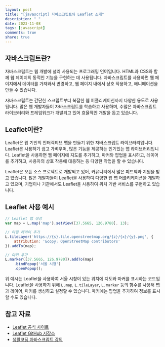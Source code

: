 ```yaml
---
layout: post
title: "[javascript] 자바스크립트와 Leaflet 소개"
description: " "
date: 2023-11-08
tags: [javascript]
comments: true
share: true
---
```


## 자바스크립트란?
자바스크립트는 웹 개발에 널리 사용되는 프로그래밍 언어입니다. HTML과 CSS와 함께 웹 페이지의 동적인 기능을 구현하는 데 사용됩니다. 자바스크립트를 사용하면 웹 페이지에서 데이터를 가져와서 변경하고, 웹 페이지 내에서 상호 작용하고, 애니메이션을 만들 수 있습니다.

자바스크립트는 간단한 스크립트부터 복잡한 웹 어플리케이션까지 다양한 용도로 사용됩니다. 많은 웹 개발자들이 자바스크립트를 학습하고 사용하며, 수많은 자바스크립트 라이브러리와 프레임워크가 개발되고 있어 효율적인 개발을 돕고 있습니다.

## Leaflet이란?
Leaflet은 웹 기반의 인터랙티브 맵을 만들기 위한 자바스크립트 라이브러리입니다. Leaflet은 사용하기 쉽고 가벼우며, 많은 기능을 제공하는 인기있는 맵 라이브러리입니다. Leaflet을 사용하면 웹 페이지에 지도를 추가하고, 마커와 팝업을 표시하고, 레이어를 추가하고, 사용자의 상호 작용에 대응하는 등 다양한 작업을 할 수 있습니다.

Leaflet은 오픈 소스 프로젝트로 개발되고 있어, 커뮤니티에서 많은 피드백과 지원을 받고 있습니다. 많은 개발자들이 Leaflet을 사용하여 다양한 웹 맵 어플리케이션을 개발하고 있으며, 기업이나 기관에서도 Leaflet을 사용하여 위치 기반 서비스를 구현하고 있습니다.

## Leaflet 사용 예시
```javascript
// Leaflet 맵 생성
var map = L.map('map').setView([37.5665, 126.9780], 13);

// 타일 레이어 추가
L.tileLayer('https://{s}.tile.openstreetmap.org/{z}/{x}/{y}.png', {
    attribution: '&copy; OpenStreetMap contributors'
}).addTo(map);

// 마커 추가
L.marker([37.5665, 126.9780]).addTo(map)
    .bindPopup('서울 시청')
    .openPopup();
```

위 예시는 Leaflet을 사용하여 서울 시청이 있는 위치에 지도와 마커를 표시하는 코드입니다. Leaflet을 사용하기 위해 `L.map`, `L.tileLayer`, `L.marker` 등의 함수를 사용해 맵과 레이어, 마커를 생성하고 설정할 수 있습니다. 마커에는 팝업을 추가하여 정보를 표시할 수도 있습니다.

## 참고 자료
- [Leaflet 공식 사이트](https://leafletjs.com/)
- [Leaflet GitHub 저장소](https://github.com/Leaflet/Leaflet)
- [생활코딩 자바스크립트 강의](https://opentutorials.org/course/50)